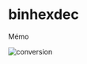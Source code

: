# binhexdec
Mémo

![conversion](https://user-images.githubusercontent.com/83721477/177222697-ce03c0ad-c864-405c-88d2-ce1233f3cd81.png)
